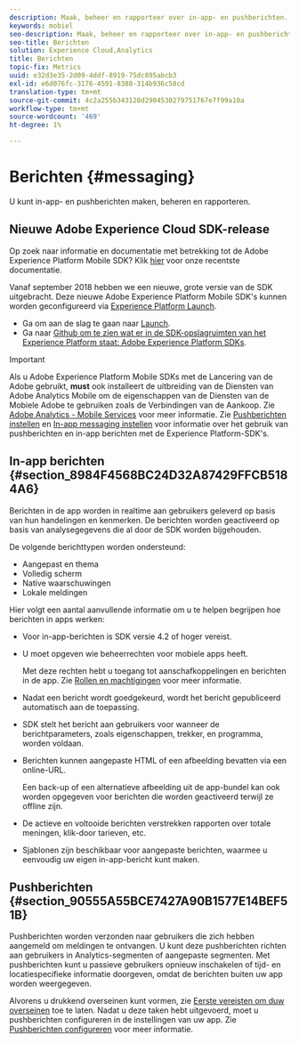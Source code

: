 ```yaml
---
description: Maak, beheer en rapporteer over in-app- en pushberichten.
keywords: mobiel
seo-description: Maak, beheer en rapporteer over in-app- en pushberichten.
seo-title: Berichten
solution: Experience Cloud,Analytics
title: Berichten
topic-fix: Metrics
uuid: e32d3e35-2d09-4ddf-8919-75dc895abcb3
exl-id: e6d076fc-3176-4591-8388-314b936c58cd
translation-type: tm+mt
source-git-commit: 4c2a255b343128d2904530279751767e7f99a10a
workflow-type: tm+mt
source-wordcount: '469'
ht-degree: 1%

---
```


# Berichten {#messaging}

U kunt in-app- en pushberichten maken, beheren en rapporteren.

## Nieuwe Adobe Experience Cloud SDK-release

Op zoek naar informatie en documentatie met betrekking tot de Adobe Experience Platform Mobile SDK? Klik [hier](https://aep-sdks.gitbook.io/docs/) voor onze recentste documentatie.

Vanaf september 2018 hebben we een nieuwe, grote versie van de SDK uitgebracht. Deze nieuwe Adobe Experience Platform Mobile SDK&#39;s kunnen worden geconfigureerd via [Experience Platform Launch](https://www.adobe.com/experience-platform/launch.html).

* Ga om aan de slag te gaan naar [Launch](https://launch.adobe.com/).
* Ga naar [Github om te zien wat er in de SDK-opslagruimten van het Experience Platform staat: Adobe Experience Platform SDKs](https://github.com/Adobe-Marketing-Cloud/acp-sdks).

>[!IMPORTANT]
>
> Als u Adobe Experience Platform Mobile SDKs met de Lancering van de Adobe gebruikt, **must** ook installeert de uitbreiding van de Diensten van Adobe Analytics Mobile om de eigenschappen van de Diensten van de Mobiele Adobe te gebruiken zoals de Verbindingen van de Aankoop. Zie [Adobe Analytics - Mobile Services](https://aep-sdks.gitbook.io/docs/using-mobile-extensions/adobe-analytics-mobile-services) voor meer informatie. Zie [Pushberichten instellen](https://aep-sdks.gitbook.io/docs/using-mobile-extensions/adobe-analytics-mobile-services#set-up-push-messaging) en [In-app messaging instellen](https://aep-sdks.gitbook.io/docs/using-mobile-extensions/adobe-analytics-mobile-services#set-up-in-app-messaging) voor informatie over het gebruik van pushberichten en in-app berichten met de Experience Platform-SDK&#39;s.

## In-app berichten {#section_8984F4568BC24D32A87429FFCB5184A6}

Berichten in de app worden in realtime aan gebruikers geleverd op basis van hun handelingen en kenmerken. De berichten worden geactiveerd op basis van analysegegevens die al door de SDK worden bijgehouden.

De volgende berichttypen worden ondersteund:

* Aangepast en thema
* Volledig scherm
* Native waarschuwingen
* Lokale meldingen

Hier volgt een aantal aanvullende informatie om u te helpen begrijpen hoe berichten in apps werken:

* Voor in-app-berichten is SDK versie 4.2 of hoger vereist.
* U moet opgeven wie beheerrechten voor mobiele apps heeft.

   Met deze rechten hebt u toegang tot aanschafkoppelingen en berichten in de app. Zie [Rollen en machtigingen](/help/using/gs/c-mob-roles-and-permissions.md) voor meer informatie.
* Nadat een bericht wordt goedgekeurd, wordt het bericht gepubliceerd automatisch aan de toepassing.
* SDK stelt het bericht aan gebruikers voor wanneer de berichtparameters, zoals eigenschappen, trekker, en programma, worden voldaan.
* Berichten kunnen aangepaste HTML of een afbeelding bevatten via een online-URL.

   Een back-up of een alternatieve afbeelding uit de app-bundel kan ook worden opgegeven voor berichten die worden geactiveerd terwijl ze offline zijn.
* De actieve en voltooide berichten verstrekken rapporten over totale meningen, klik-door tarieven, etc.
* Sjablonen zijn beschikbaar voor aangepaste berichten, waarmee u eenvoudig uw eigen in-app-bericht kunt maken.

## Pushberichten {#section_90555A55BCE7427A90B1577E14BEF51B}

Pushberichten worden verzonden naar gebruikers die zich hebben aangemeld om meldingen te ontvangen. U kunt deze pushberichten richten aan gebruikers in Analytics-segmenten of aangepaste segmenten. Met pushberichten kunt u passieve gebruikers opnieuw inschakelen of tijd- en locatiespecifieke informatie doorgeven, omdat de berichten buiten uw app worden weergegeven.

Alvorens u drukkend overseinen kunt vormen, zie [Eerste vereisten om duw overseinen](/help/using/c-manage-app-settings/c-mob-confg-app/configure-push-messaging/prerequisites-push-messaging.md) toe te laten. Nadat u deze taken hebt uitgevoerd, moet u pushberichten configureren in de instellingen van uw app. Zie [Pushberichten configureren](/help/using/c-manage-app-settings/c-mob-confg-app/configure-push-messaging/configure-push-messaging.md) voor meer informatie.
